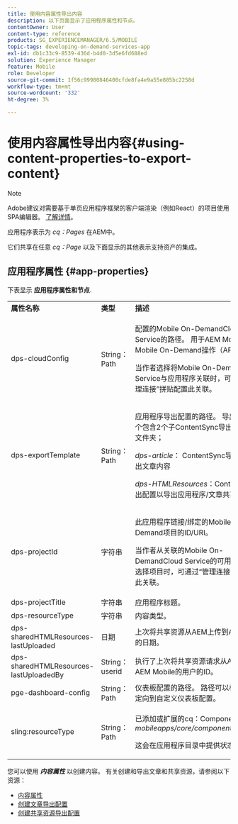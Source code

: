 ```yaml
---
title: 使用内容属性导出内容
description: 以下页面显示了应用程序属性和节点。
contentOwner: User
content-type: reference
products: SG_EXPERIENCEMANAGER/6.5/MOBILE
topic-tags: developing-on-demand-services-app
exl-id: db1c33c9-8539-436d-b4d0-3d5e6fd688ed
solution: Experience Manager
feature: Mobile
role: Developer
source-git-commit: 1f56c99980846400cfde8fa4e9a55e885bc2258d
workflow-type: tm+mt
source-wordcount: '332'
ht-degree: 3%

---
```


# 使用内容属性导出内容{#using-content-properties-to-export-content}

>[!NOTE]
>
>Adobe建议对需要基于单页应用程序框架的客户端渲染（例如React）的项目使用SPA编辑器。 [了解详情](/help/sites-developing/spa-overview.md)。

应用程序表示为 *cq：Pages* 在AEM中。

它们共享在任意 *cq：Page* 以及下面显示的其他表示支持资产的集成。

## 应用程序属性 {#app-properties}

下表显示 **应用程序属性和节点**.

<table>
 <tbody>
  <tr>
   <td><strong>属性名称</strong></td>
   <td><strong>类型</strong></td>
   <td><strong>描述</strong></td>
  </tr>
  <tr>
   <td>dps-cloudConfig</td>
   <td>String：Path</td>
   <td><p>配置的Mobile On-DemandCloud Service的路径。 用于AEM Mobile到Mobile On-Demand操作（API调用）</p> <p>当作者选择将Mobile On-DemandCloud Service与应用程序关联时，可以通过“管理连接”拼贴配置此关联。</p> </td>
  </tr>
  <tr>
   <td>dps-exportTemplate</td>
   <td>String：Path</td>
   <td><p>应用程序导出配置的路径。 导出配置是一个包含2个子ContentSync导出配置模板的文件夹；</p> <p><i>dps-article</i>： ContentSync导出配置以导出文章内容</p> <p><i>dps-HTMLResources</i>：ContentSync导出配置以导出应用程序/文章共享资源</p> </td>
  </tr>
  <tr>
   <td>dps-projectId</td>
   <td>字符串</td>
   <td><p>此应用程序链接/绑定的Mobile On-Demand项目的ID/URI。</p> <p>当作者从关联的Mobile On-DemandCloud Service的可用项目列表中选择项目时，可通过“管理连接”拼贴配置此关联。</p> </td>
  </tr>
  <tr>
   <td>dps-projectTitle</td>
   <td>字符串</td>
   <td>应用程序标题。</td>
  </tr>
  <tr>
   <td>dps-resourceType</td>
   <td>字符串</td>
   <td>内容类型。</td>
  </tr>
  <tr>
   <td>dps-sharedHTMLResources-lastUploaded</td>
   <td>日期</td>
   <td>上次将共享资源从AEM上传到AEM Mobile的日期。</td>
  </tr>
  <tr>
   <td>dps-sharedHTMLResources-lastUploadedBy</td>
   <td>String：userid</td>
   <td>执行了上次将共享资源请求从AEM上传到AEM Mobile的用户的ID。</td>
  </tr>
  <tr>
   <td>pge-dashboard-config</td>
   <td>String：Path</td>
   <td>仪表板配置的路径。 路径可以根据需要重定向到自定义仪表板配置。</td>
  </tr>
  <tr>
   <td>sling:resourceType</td>
   <td>String：Path</td>
   <td><p>已添加或扩展的cq：Component的路径 <i>mobileapps/core/components/instance.</i></p> <p>这会在应用程序目录中提供状态和渲染。</p> </td>
  </tr>
 </tbody>
</table>

您可以使用 ***内容属性*** 以创建内容。 有关创建和导出文章和共享资源，请参阅以下资源：

* [内容属性](/help/mobile/content-properties.md)
* [创建文章导出配置](/help/mobile/creating-article-export-configuration.md)
* [创建共享资源导出配置](/help/mobile/creating-shared-resources-export-configuration.md)
